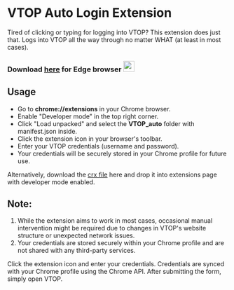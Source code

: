 
  <h1>VTOP Auto Login Extension</h1>
  <p>
    Tired of clicking or typing for logging into VTOP? This extension does just that. Logs into VTOP all the way through no matter WHAT (at least in most cases).
  </p>
  <h3>Download <a href="https://microsoftedge.microsoft.com/addons/detail/vtopauto/mbgmbdiecbfkcnglplcnefiblcplgbkk">here</a> for Edge browser <img src="https://upload.wikimedia.org/wikipedia/commons/7/7e/Microsoft_Edge_logo_%282019%29.png" style="height: 25px; width: 25px;"></h3>

  <h2>Usage</h2>
  <ul>
    <li>
      Go to <strong>chrome://extensions</strong> in your Chrome browser.
    </li>
    <li>
      Enable "Developer mode" in the top right corner.
    </li>
    <li>
      Click "Load unpacked" and select the <strong>VTOP_auto</strong> folder with manifest.json inside.
    </li>
    <li>
      Click the extension icon in your browser's toolbar.
    </li>
    <li>
      Enter your VTOP credentials (username and password).
    </li>
    <li>
      Your credentials will be securely stored in your Chrome profile for future use.
    </li>
  </ul>
  <p>Alternatively, download the <a href="https://github.com/Sandblaze05/VTOP_auto/releases">crx file</a> here and drop it into extensions page with developer mode enabled.</p>

  <h2>Note:</h2>
  <ol>
    <li>
      While the extension aims to work in most cases, occasional manual intervention might be required due to changes in VTOP's website structure or unexpected network issues.
    </li>
    <li>
      Your credentials are stored securely within your Chrome profile and are not shared with any third-party services.
    </li>
  </ol>
  
  <p>
    Click the extension icon and enter your credentials. Credentials are synced with your Chrome profile using the Chrome API. After submitting the form, simply open VTOP.
  </p>
